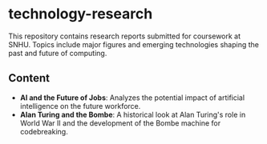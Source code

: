 # technology-research
This repository contains research reports submitted for coursework at SNHU. Topics include major figures and emerging technologies shaping the past and future of computing.

## Content
- **AI and the Future of Jobs**: Analyzes the potential impact of artificial intelligence on the future workforce.
- **Alan Turing and the Bombe**: A historical look at Alan Turing's role in World War II and the development of the Bombe machine for codebreaking.
